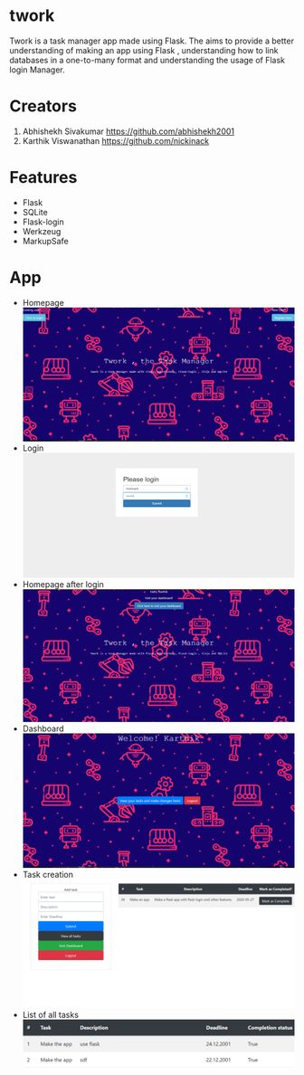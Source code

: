 # twork
 Twork is a task manager app made using Flask. The aims to provide a better understanding of making an app using Flask , understanding how to link databases in a one-to-many format and understanding the usage of Flask login Manager.
 
# Creators

1. Abhishekh Sivakumar
<https://github.com/abhishekh2001>
2. Karthik Viswanathan
<https://github.com/nickinack>
 
# Features
- Flask
- SQLite
- Flask-login
- Werkzeug
- MarkupSafe

# App
- Homepage
![alt text](https://github.com/nickinack/twork/blob/master/image-1.PNG)
- Login
![alt text](https://github.com/nickinack/twork/blob/master/image-2.PNG)
- Homepage after login
![alt text](https://github.com/nickinack/twork/blob/master/image-3.PNG)
- Dashboard
![alt text](https://github.com/nickinack/twork/blob/master/image-4.PNG)
- Task creation
![alt text](https://github.com/nickinack/twork/blob/master/image-5.PNG)
- List of all tasks
![alt text](https://github.com/nickinack/twork/blob/master/image-6.PNG)
